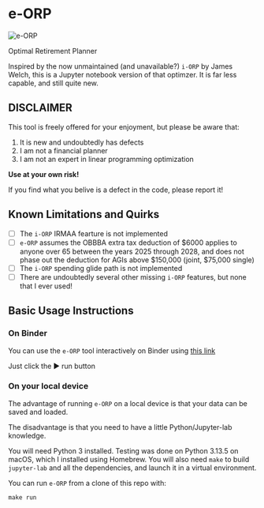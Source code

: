 # e-ORP

<picture>
 <source media="(prefers-color-scheme: dark)" srcset="https://github.com/dcurrie/e-ORP/blob/main/doc/e-orp-dark-logo-240.png">
 <source media="(prefers-color-scheme: light)" srcset="https://github.com/dcurrie/e-ORP/blob/main/doc/e-orp-light-logo-240.png">
 <img alt="e-ORP" src="[e-ORP](https://github.com/dcurrie/e-ORP/blob/main/doc/e-orp-light-logo-240.png)">
</picture>

Optimal Retirement Planner

Inspired by the now unmaintained (and unavailable?) `i-ORP` by James Welch, this
is a Jupyter notebook version of that optimzer. It is far less capable, and 
still quite new.

## DISCLAIMER

This tool is freely offered for your enjoyment, but please be aware that:

1. It is new and undoubtedly has defects
2. I am not a financial planner 
3. I am not an expert in linear programming optimization

**Use at your own risk!**  

If you find what you belive is a defect in the code, please report it!

## Known Limitations and Quirks

- [ ] The `i-ORP` IRMAA fearture is not implemented
- [ ] `e-ORP` assumes the OBBBA extra tax deduction of $6000 applies to anyone over 65 between the years 2025 through 2028, and does not phase out the deduction for AGIs above $150,000 (joint, $75,000 single)
- [ ] The `i-ORP` spending glide path is not implemented
- [ ] There are undoubtedly several other missing `i-ORP` features, but none that I ever used!

## Basic Usage Instructions

### On Binder

You can use the `e-ORP` tool interactively on Binder using [this link](https://mybinder.org/v2/gh/dcurrie/e-ORP/HEAD?urlpath=%2Fdoc%2Ftree%2Fe-ORP.ipynb)

Just click the ▶ run button

### On your local device

The advantage of running `e-ORP` on a local device is that your data can be saved and loaded.

The disadvantage is that you need to have a little Python/Jupyter-lab knowledge.

You will need Python 3 installed. Testing was done on Python 3.13.5 on macOS, 
which I installed using Homebrew. You will also need `make` to build `jupyter-lab`
and all the dependencies, and launch it in a virtual environment.

You can run `e-ORP` from a clone of this repo with:

```
make run
```

